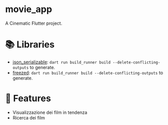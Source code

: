 # movie_app

A Cinematic Flutter project.

# 📚 Libraries
- [json_serializable](https://pub.dev/packages/json_serializable):  `dart run build_runner build --delete-conflicting-outputs` to generate.
- [freezed](https://pub.dev/packages/freezed):  `dart run build_runner build --delete-conflicting-outputs` to generate.

# 🚀 Features
- Visualizzazione dei film in tendenza
- Ricerca dei film
